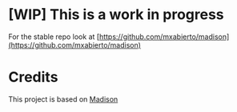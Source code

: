 # [WIP] This is a work in progress

For the stable repo look at [https://github.com/mxabierto/madison](https://github.com/mxabierto/madison)

# Credits

This project is based on [Madison](https://github.com/opengovfoundation/madison)

